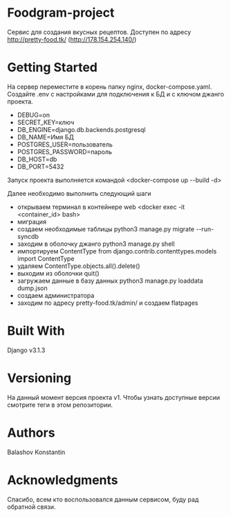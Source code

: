 
# Foodgram-project
Сервис для создания вкусных рецептов.
Доступен по адресу 
http://pretty-food.tk/
(http://178.154.254.140/)

# Getting Started
На сервер переместите в корень  папку nginx, docker-compose.yaml.
Создайте .env с настройками для подключения к БД и с ключом джанго проекта.
- DEBUG=on
- SECRET_KEY=ключ
- DB_ENGINE=django.db.backends.postgresql
- DB_NAME=Имя БД
- POSTGRES_USER=пользователь
- POSTGRES_PASSWORD=пароль
- DB_HOST=db
- DB_PORT=5432


Запуск проекта выполняется командой <docker-compose up --build -d>
 
Далее необходимо выполнить следующий шаги
 - открываем терминал в контейнере web <docker exec -it <container_id> bash>
 - миграция <python manage.py migrate>
 - создаем необходимые таблицы python3 manage.py migrate --run-syncdb
 - заходим в оболочку джанго python3 manage.py shell
 - импортируем ContentType from django.contrib.contenttypes.models import ContentType
 - удаляем ContentType.objects.all().delete()
 - выходим из оболочки quit()
 - загружаем данные в базу данных python3 manage.py loaddata dump.json
 - создаем администратора <python manage.py createsuperuser>
 - заходим по адресу pretty-food.tk/admin/ и создаем flatpages

# Built With
Django v3.1.3

# Versioning
На данный момент версия проекта v1. Чтобы узнать доступные версии смотрите теги в этом репозитории.


# Authors
Balashov Konstantin


# Acknowledgments
Спасибо, всем кто воспользовался данным сервисом, буду рад обратной связи.
